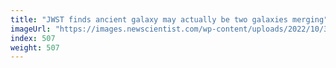 ```yaml
---
title: "JWST finds ancient galaxy may actually be two galaxies merging"
imageUrl: "https://images.newscientist.com/wp-content/uploads/2022/10/31121040/SEI_131307589.jpg?width=600"
index: 507
weight: 507
---
```

